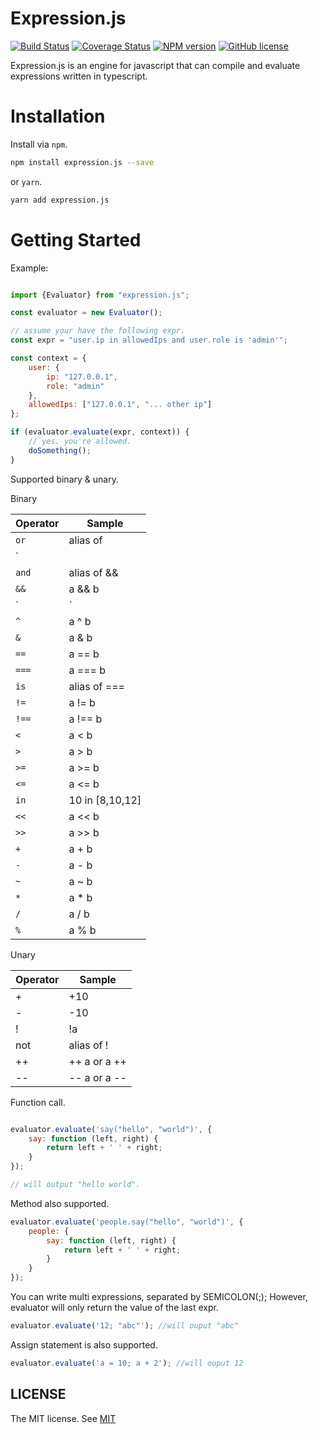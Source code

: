 # Expression.js

[![Build Status](https://github.com/slince/expression.js/workflows/ci/badge.svg?style=flat-square)](https://github.com/slince/expression.js/actions)
[![Coverage Status](https://img.shields.io/codecov/c/github/slince/expression.js/master?style=flat-square)](https://codecov.io/github/slince/expression.js)
[![NPM version](https://img.shields.io/npm/v/expression.js.svg?style=flat-square)](https://www.npmjs.com/package/expression.js)
[![GitHub license](https://img.shields.io/badge/license-MIT-blue.svg?style=flat-square)](https://github.com/slince/expression.js/blob/master/LICENSE)

Expression.js is an engine for javascript that can compile and evaluate expressions written in typescript.

# Installation

Install via `npm`.

```bash
npm install expression.js --save
```

or `yarn`.

```bash
yarn add expression.js
```

# Getting Started

Example:

```javascript

import {Evaluator} from "expression.js";

const evaluator = new Evaluator();

// assume your have the following expr.
const expr = "user.ip in allowedIps and user.role is 'admin'";

const context = {
    user: {
        ip: "127.0.0.1",
        role: "admin"
    },
    allowedIps: ["127.0.0.1", "... other ip"]
};

if (evaluator.evaluate(expr, context)) {
    // yes. you're allowed.
    doSomething();
}

```

Supported binary & unary.

Binary

|  Operator |  Sample  |  
| --- | --- |
| `or` | alias of ||  |
| `||` | a || b |
| `and` | alias of &&  |
| `&&` | a && b |
| `|` | a | b |
| `^` | a ^ b |
| `&` | a & b |
| `==` | a == b |
| `===` | a === b |
| `is` | alias of === |
| `!=` | a != b |
| `!==` | a !== b |
| `<` | a < b |
| `>` | a > b |
| `>=` | a >= b  |
| `<=` | a <= b |
| `in` | 10 in [8,10,12] |
| `<<` | a << b |
| `>>` | a >> b |
| `+` | a + b |
| `-` | a - b |
| `~` | a ~ b |
| `*` | a * b |
| `/` | a / b |
| `%` | a % b |

Unary

| Operator | Sample|
| --- | --- |
| + |  +10 |
| - | -10 |
| !| !a |
| not | alias of !|
| ++ | ++ a or a ++|
| -- | -- a or a --|

Function call.

```javascript

evaluator.evaluate('say("hello", "world")', {
    say: function (left, right) {
        return left + ' ' + right;
    }
});

// will output "hello world".
```
Method also supported.

```javascript
evaluator.evaluate('people.say("hello", "world")', {
    people: {
        say: function (left, right) {
            return left + ' ' + right;
        }
    }
});
```

You can write multi expressions, separated by SEMICOLON(;); However, evaluator will only return the value of the last expr.


```javascript
evaluator.evaluate('12; "abc"'); //will ouput "abc"
```

Assign statement is also supported.

```javascript
evaluator.evaluate('a = 10; a + 2'); //will ouput 12
```

## LICENSE

The MIT license. See [MIT](https://opensource.org/licenses/MIT)

